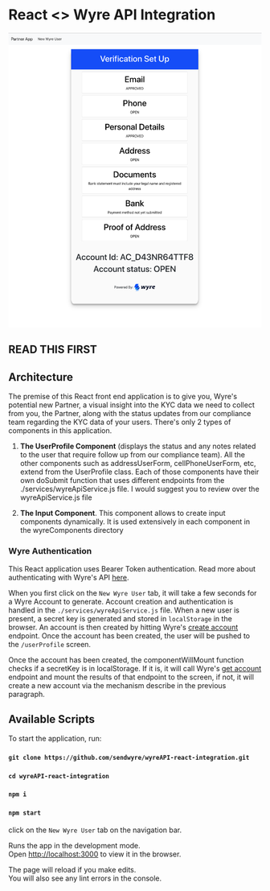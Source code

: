# React <> Wyre API Integration

![Wyre React Image](./src/assets/userprofile.png)

## READ THIS FIRST

## Architecture

The premise of this React front end application is to give you, Wyre's potential new Partner, a visual insight into the KYC data we need to collect from you, the Partner, along with the status updates from our compliance team regarding the KYC data of your users. There's only 2 types of components in this application.

1. **The UserProfile Component** (displays the status and any notes related to the user that require follow up from our compliance team). All the other components such as addressUserForm, cellPhoneUserForm, etc, extend from the UserProfile class. Each of those components have their own doSubmit function that uses different endpoints from the ./services/wyreApiService.js file. I would suggest you to review over the wyreApiService.js file

2. **The Input Component**. This component allows to create input components dynamically. It is used extensively in each component in the wyreComponents directory

### Wyre Authentication

This React application uses Bearer Token authentication. Read more about authenticating with Wyre's API [here](https://docs.sendwyre.com/docs/authentication).

When you first click on the `New Wyre User` tab, it will take a few seconds for a Wyre Account to generate. Account creation and authentication is handled in the `./services/wyreApiService.js` file. When a new user is present, a secret key is generated and stored in `localStorage` in the browser. An account is then created by hitting Wyre's [create account](https://docs.sendwyre.com/docs/create-account) endpoint. Once the account has been created, the user will be pushed to the `/userProfile` screen.

Once the account has been created, the componentWillMount function checks if a secretKey is in localStorage. If it is, it will call Wyre's [get account](https://docs.sendwyre.com/docs/get-account) endpoint and mount the results of that endpoint to the screen, if not, it will create a new account via the mechanism describe in the previous paragraph.

## Available Scripts

To start the application, run:

#### `git clone https://github.com/sendwyre/wyreAPI-react-integration.git`

#### `cd wyreAPI-react-integration`

#### `npm i`

#### `npm start`

click on the `New Wyre User` tab on the navigation bar.

Runs the app in the development mode.<br>
Open [http://localhost:3000](http://localhost:3000) to view it in the browser.

The page will reload if you make edits.<br>
You will also see any lint errors in the console.
